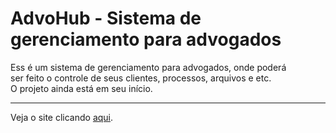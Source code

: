 # AdvoHub - Sistema de gerenciamento para advogados

<p>Ess é um sistema de gerenciamento para advogados, onde poderá <br/>
ser feito o controle de seus clientes, processos, arquivos e etc.<br/>
  O projeto ainda está em seu início.
<p/>
<hr/>
<p>Veja o site clicando <a href="https://gabrielveneza.github.io/Login-Page/">aqui<a/>.<p/>
